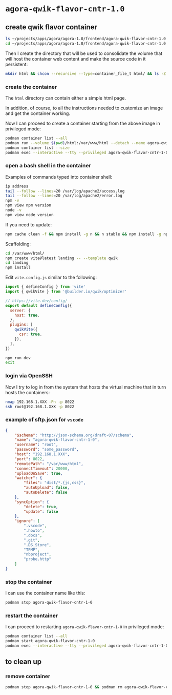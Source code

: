 # `agora-qwik-flavor-cntr-1.0`

## create qwik flavor container

```bash
ls ~/projects/apps/agora/agora-1.0/frontend/agora-qwik-flavor-cntr-1.0
cd ~/projects/apps/agora/agora-1.0/frontend/agora-qwik-flavor-cntr-1.0
```

Then I create the directory that will be used to consolidate the volume that will host the container web content and make the source code in it persistent:

```bash
mkdir html && chcon --recursive --type=container_file_t html/ && ls -Z
```

### create the container

The `html` directory can contain either a simple html page.

In addition, of course, to all the instructions needed to customize an image and get the container working.

Now I can proceed to create a container starting from the above image in privileged mode:

```bash
podman container list --all
podman run --volume $(pwd)/html:/var/www/html --detach --name agora-qwik-flavor-cntr-1-0 --publish 5173:5173 --publish 8080:80 --publish 8443:443 --publish 8022:22 --pull=never node-app-img:1.0
podman container list --size
podman exec --interactive --tty --privileged agora-qwik-flavor-cntr-1-0 bash
```

### open a bash shell in the container

Examples of commands typed into container shell:

```bash
ip address
tail --follow --lines=20 /var/log/apache2/access.log
tail --follow --lines=20 /var/log/apache2/error.log
npm -v
npm view npm version
node -v
npm view node version
```

If you need to update:

```bash
npm cache clean -f && npm install -g n && n stable && npm install -g npm@latest
```

Scaffolding:

```bash
cd /var/www/html/
npm create vite@latest landing -- --template qwik
cd landing
npm install
```

Edit `vite.config.js` similar to the following:

```js
import { defineConfig } from 'vite'
import { qwikVite } from '@builder.io/qwik/optimizer'

// https://vite.dev/config/
export default defineConfig({
  server: {
    host: true,
  },
  plugins: [
    qwikVite({
      csr: true,
    }),
  ],
})
```

```bash
npm run dev
exit
```

### login via OpenSSH

Now I try to log in from the system that hosts the virtual machine that in turn hosts the containers:

```bash
nmap 192.168.1.XXX -Pn -p 8022
ssh root@192.168.1.XXX -p 8022
```

### example of sftp.json for `vscode`

```json
{
    "$schema": "http://json-schema.org/draft-07/schema",
    "name": "agora-qwik-flavor-cntr-1-0",
    "username": "root",
    "password": "some_password",
    "host": "192.168.1.XXX",
    "port": 8022,
    "remotePath": "/var/www/html",
    "connectTimeout": 20000,
    "uploadOnSave": true,
    "watcher": {
        "files": "dist/*.{js,css}",
        "autoUpload": false,
        "autoDelete": false
    },
    "syncOption": {
        "delete": true,
        "update": false
    },
    "ignore": [
        ".vscode",
        ".howto",
        ".docs",
        ".git",
        ".DS_Store",
        "TEMP",
        "nbproject",
        "probe.http"
    ]
}
```

### stop the container

I can use the container name like this:

```bash
podman stop agora-qwik-flavor-cntr-1-0
```

### restart the container

I can proceed to restarting `agora-qwik-flavor-cntr-1-0` in privileged mode:

```bash
podman container list --all
podman start agora-qwik-flavor-cntr-1-0
podman exec --interactive --tty --privileged agora-qwik-flavor-cntr-1-0 bash
```

## to clean up

### remove container

```bash
podman stop agora-qwik-flavor-cntr-1-0 && podman rm agora-qwik-flavor-cntr-1-0
```
